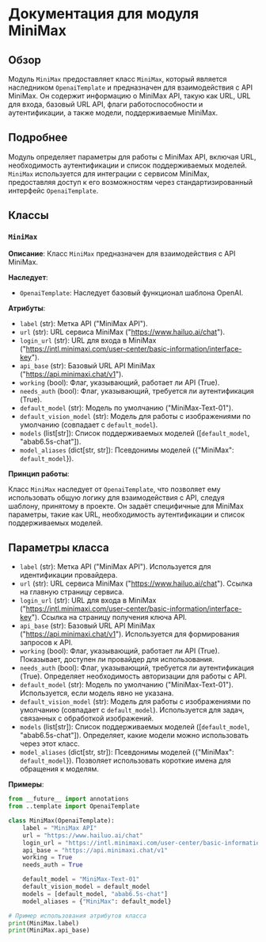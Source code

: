 # Документация для модуля MiniMax

## Обзор

Модуль `MiniMax` предоставляет класс `MiniMax`, который является наследником `OpenaiTemplate` и предназначен для взаимодействия с API MiniMax. Он содержит информацию о MiniMax API, такую как URL, URL для входа, базовый URL API, флаги работоспособности и аутентификации, а также модели, поддерживаемые MiniMax.

## Подробнее

Модуль определяет параметры для работы с MiniMax API, включая URL, необходимость аутентификации и список поддерживаемых моделей. `MiniMax` используется для интеграции с сервисом MiniMax, предоставляя доступ к его возможностям через стандартизированный интерфейс `OpenaiTemplate`.

## Классы

### `MiniMax`

**Описание**: Класс `MiniMax` предназначен для взаимодействия с API MiniMax.

**Наследует**:
- `OpenaiTemplate`: Наследует базовый функционал шаблона OpenAI.

**Атрибуты**:
- `label` (str): Метка API ("MiniMax API").
- `url` (str): URL сервиса MiniMax ("https://www.hailuo.ai/chat").
- `login_url` (str): URL для входа в MiniMax ("https://intl.minimaxi.com/user-center/basic-information/interface-key").
- `api_base` (str): Базовый URL API MiniMax ("https://api.minimaxi.chat/v1").
- `working` (bool): Флаг, указывающий, работает ли API (True).
- `needs_auth` (bool): Флаг, указывающий, требуется ли аутентификация (True).
- `default_model` (str): Модель по умолчанию ("MiniMax-Text-01").
- `default_vision_model` (str): Модель для работы с изображениями по умолчанию (совпадает с `default_model`).
- `models` (list[str]): Список поддерживаемых моделей ([`default_model`, "abab6.5s-chat"]).
- `model_aliases` (dict[str, str]): Псевдонимы моделей ({"MiniMax": `default_model`}).

**Принцип работы**:

Класс `MiniMax` наследует от `OpenaiTemplate`, что позволяет ему использовать общую логику для взаимодействия с API, следуя шаблону, принятому в проекте. Он задаёт специфичные для MiniMax параметры, такие как URL, необходимость аутентификации и список поддерживаемых моделей.

## Параметры класса

- `label` (str): Метка API ("MiniMax API"). Используется для идентификации провайдера.
- `url` (str): URL сервиса MiniMax ("https://www.hailuo.ai/chat"). Ссылка на главную страницу сервиса.
- `login_url` (str): URL для входа в MiniMax ("https://intl.minimaxi.com/user-center/basic-information/interface-key"). Ссылка на страницу получения ключа API.
- `api_base` (str): Базовый URL API MiniMax ("https://api.minimaxi.chat/v1"). Используется для формирования запросов к API.
- `working` (bool): Флаг, указывающий, работает ли API (True). Показывает, доступен ли провайдер для использования.
- `needs_auth` (bool): Флаг, указывающий, требуется ли аутентификация (True). Определяет необходимость авторизации для работы с API.
- `default_model` (str): Модель по умолчанию ("MiniMax-Text-01"). Используется, если модель явно не указана.
- `default_vision_model` (str): Модель для работы с изображениями по умолчанию (совпадает с `default_model`). Используется для задач, связанных с обработкой изображений.
- `models` (list[str]): Список поддерживаемых моделей ([`default_model`, "abab6.5s-chat"]). Определяет, какие модели можно использовать через этот класс.
- `model_aliases` (dict[str, str]): Псевдонимы моделей ({"MiniMax": `default_model`}). Позволяет использовать короткие имена для обращения к моделям.

**Примеры**:

```python
from __future__ import annotations
from ..template import OpenaiTemplate

class MiniMax(OpenaiTemplate):
    label = "MiniMax API"
    url = "https://www.hailuo.ai/chat"
    login_url = "https://intl.minimaxi.com/user-center/basic-information/interface-key"
    api_base = "https://api.minimaxi.chat/v1"
    working = True
    needs_auth = True

    default_model = "MiniMax-Text-01"
    default_vision_model = default_model
    models = [default_model, "abab6.5s-chat"]
    model_aliases = {"MiniMax": default_model}

# Пример использования атрибутов класса
print(MiniMax.label)
print(MiniMax.api_base)
```